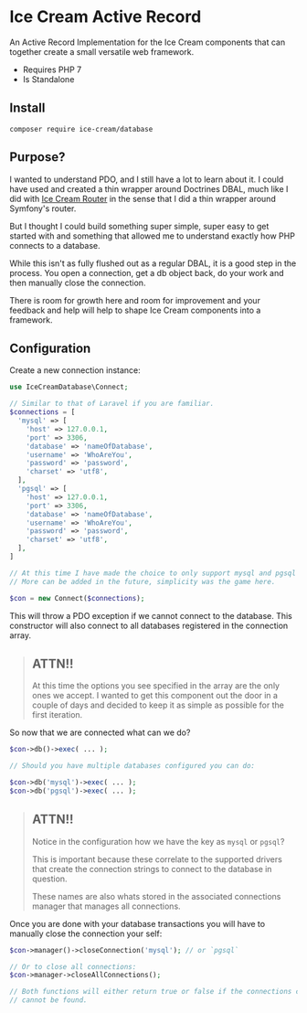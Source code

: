 # Ice Cream Active Record

An Active Record Implementation for the Ice Cream components that can together create a small versatile
web framework.

- Requires PHP 7
- Is Standalone

## Install

`composer require ice-cream/database`

## Purpose?

I wanted to understand PDO, and I still have a lot to learn about it. I could have used and created a thin wrapper around Doctrines DBAL, much like I did with [Ice Cream Router](https://github.com/AdamKyle/ice-cream-router) in the sense that I did a thin wrapper around Symfony's router.

But I thought I could build something super simple, super easy to get started with and something that
allowed me to understand exactly how PHP connects to a database.

While this isn't as fully flushed out as a regular DBAL, it is a good step in the process. You open a connection, get a db object back, do your work and then manually close the connection.

There is room for growth here and room for improvement and your feedback and help will help to shape Ice Cream components into a framework.

## Configuration

Create a new connection instance:

```PHP
use IceCreamDatabase\Connect;

// Similar to that of Laravel if you are familiar.
$connections = [
  'mysql' => [
    'host' => 127.0.0.1,
    'port' => 3306,
    'database' => 'nameOfDatabase',
    'username' => 'WhoAreYou',
    'password' => 'password',
    'charset' => 'utf8',
  ],
  'pgsql' => [
    'host' => 127.0.0.1,
    'port' => 3306,
    'database' => 'nameOfDatabase',
    'username' => 'WhoAreYou',
    'password' => 'password',
    'charset' => 'utf8',
  ],
]

// At this time I have made the choice to only support mysql and pgsql connections.
// More can be added in the future, simplicity was the game here.

$con = new Connect($connections);
```

This will throw a PDO exception if we cannot connect to the database. This constructor will also connect to all databases registered in the connection array.

> ## ATTN!!
>
> At this time the options you see specified in the array are the only ones we accept.
> I wanted to get this component out the door in a couple of days and decided to keep it
> as simple as possible for the first iteration.

So now that we are connected what can we do?

```php
$con->db()->exec( ... );

// Should you have multiple databases configured you can do:

$con->db('mysql')->exec( ... );
$con->db('pgsql')->exec( ... );
```

> ## ATTN!!
>
> Notice in the configuration how we have the key as `mysql` or `pgsql`?
>
> This is important because these correlate to the supported drivers that create the
> connection strings to connect to the database in question.
>
> These names are also whats stored in the associated connections manager that manages all connections.

Once you are done with your database transactions you will have to manually close the connection your self:

```php
$con->manager()->closeConnection('mysql'); // or `pgsql`

// Or to close all connections:
$con->manager->closeAllConnections();

// Both functions will either return true or false if the connections container is empty or the connection
// cannot be found.
```
